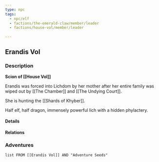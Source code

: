 ```yaml
---
type: npc
tags:
  - npc/elf
  - factions/the-emerald-claw/member/leader
  - factions/house-vol/member/leader
  
---
```


## Erandis Vol

### Description

**Scion of [[House Vol]]**

Erandis was forced into Lichdom by her mother after her entire family was wiped out by [[The Chamber]] and [[The Undying Court]].

She is hunting the [[Shards of Khyber]]. 

Half elf, half dragon, immensely powerful lich with a hidden phylactery.

#### Details

#### Relations


### Adventures
```dataview
list FROM [[Erandis Vol]] AND "Adventure Seeds"
```